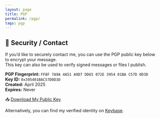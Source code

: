 ```yaml
---
layout: page
title: PGP
permalink: /pgp/
tags: pgp
---
```

## 🔐 Security / Contact

If you’d like to securely contact me, you can use the PGP public key below to encrypt your message.  
This key can also be used to verify signed messages or files I publish.

**PGP Fingerprint:** `FF8F 7A9A 4A51 A9D7 DD65 072E 3954 01BA C57D 0D3D`  
**Key ID:** `0x395401BAC57D0D3D`  
**Created:** April 2025  
**Expires:** Never

📥 [Download My Public Key](https://haymiz.dev/pgp/publickey.asc)

Alternatively, you can find my verified identity on [Keybase](https://keybase.io/haymizrachi).
